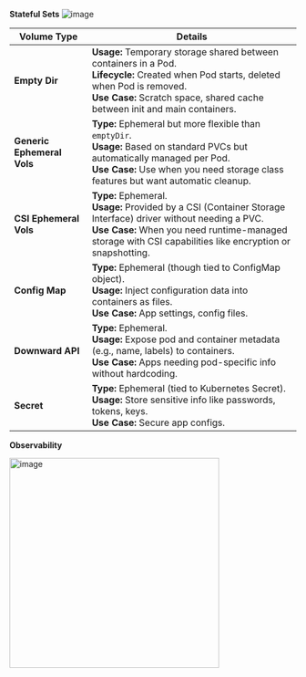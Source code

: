 **Stateful Sets**
![image](https://github.com/user-attachments/assets/0f5b6317-738a-46bb-8146-f7b5558f6b65)

| **Volume Type**              | **Details**                                                                                                                                                            |
|------------------------------|------------------------------------------------------------------------------------------------------------------------------------------------------------------------|
| **Empty Dir**               | **Usage:** Temporary storage shared between containers in a Pod.  <br> **Lifecycle:** Created when Pod starts, deleted when Pod is removed.  <br> **Use Case:** Scratch space, shared cache between init and main containers. |
| **Generic Ephemeral Vols**  | **Type:** Ephemeral but more flexible than `emptyDir`. <br> **Usage:** Based on standard PVCs but automatically managed per Pod.  <br> **Use Case:** Use when you need storage class features but want automatic cleanup. |
| **CSI Ephemeral Vols**      | **Type:** Ephemeral. <br> **Usage:** Provided by a CSI (Container Storage Interface) driver without needing a PVC. <br> **Use Case:** When you need runtime-managed storage with CSI capabilities like encryption or snapshotting. |
| **Config Map**              | **Type:** Ephemeral (though tied to ConfigMap object). <br> **Usage:** Inject configuration data into containers as files. <br> **Use Case:** App settings, config files. |
| **Downward API**            | **Type:** Ephemeral. <br> **Usage:** Expose pod and container metadata (e.g., name, labels) to containers. <br> **Use Case:** Apps needing pod-specific info without hardcoding. |
| **Secret**                  | **Type:** Ephemeral (tied to Kubernetes Secret). <br> **Usage:** Store sensitive info like passwords, tokens, keys. <br> **Use Case:** Secure app configs. |


**Observability**

<img width="368" alt="image" src="https://github.com/user-attachments/assets/b611b011-f414-4fff-ac43-4d511f838777" />

